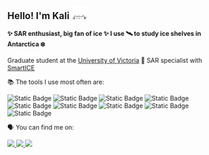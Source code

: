 ## Hello! I'm Kali <img src="./cat.gif" width="7%" height="7%"/>

  **✨ SAR enthusiast, big fan of ice ✨ I use 🛰️ to study ice shelves in Antarctica ❄️**

 Graduate student at the [University of Victoria](https://www.uvic.ca/) 🍁 SAR specialist with [SmartICE](https://smartice.org/)

📚 The tools I use most often are:
  
  ![Static Badge](https://img.shields.io/badge/Python-F0F0F0?style=for-the-badge&logo=python&logoColor=ffde57)
  ![Static Badge](https://img.shields.io/badge/qgis-F0F0F0?style=for-the-badge&logo=qgis&logoColor=3BAF29)
![Static Badge](https://img.shields.io/badge/arcgis-F0F0F0?style=for-the-badge&logo=arcgis&logoColor=%232C7AC3)
![Static Badge](https://img.shields.io/badge/pandas-F0F0F0?style=for-the-badge&logo=pandas&logoColor=150458)
![Static Badge](https://img.shields.io/badge/geopandas-F0F0F0?style=for-the-badge&logo=geopandas&logoColor=139C5A)
![Static Badge](https://img.shields.io/badge/google%20earth%20engine-F0F0F0?style=for-the-badge&logo=google%20earth%20engine&logoColor=%234285F4)
![Static Badge](https://img.shields.io/badge/javascript-F0F0F0?style=for-the-badge&logo=javascript&logoColor=%23F7DF1E)
![Static Badge](https://img.shields.io/badge/bash-F0F0F0?style=for-the-badge&logo=gnu%20bash&logoColor=293137)
![Static Badge](https://img.shields.io/badge/anaconda-F0F0F0?style=for-the-badge&logo=anaconda&logoColor=3BAF29)

🗣️ You can find me on:
<div id="badges">
   <a href="https://x.com/ka_mcdougall/">
    <img src="https://img.shields.io/badge/X-F0F0F0?style=social&logo=X&logoColor=%23000000"/>
  </a>
  <a href="https://www.linkedin.com/in/kali-mcdougall/">
    <img src="https://img.shields.io/badge/LinkedIn-F0F0F0?style=social&logo=linkedin&logoColor=%230A66C2"/>
  </a>
 <a href="https://www.researchgate.net/profile/Kali-Mcdougall/research">
    <img src="https://img.shields.io/badge/ResearchGate-F0F0F0?style=social&logo=researchgate&logoColor=%2300CCBB"/>
 </a>
</div>



